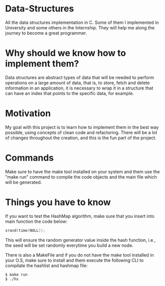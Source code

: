 # Data-Structures

All the data structures implementation in C. Some of them I implemented in University and some others in the Internship. They will help me along the journey to become a great programmer.

# Why should we know how to implement them?

Data structures are abstract types of data that will be needed to perform operations on a large amount of data, that is, to store, fetch and delete information in an application, it is necessary to wrap it in a structure that can have an index that points to the specific data, for example.

# Motivation

My goal with this project is to learn how to implement them in the best way possible, using concepts of clean code and refactoring. There will be a lot of changes throughout the creation, and this is the fun part of the project.

# Commands

Make sure to have the make tool installed on your system and them use the "make run" command to compile the code objects and the main file which will be generated. 

# Things you have to know

If you want to test the HashMap algorithm, make sure that you insert into main function the code below:

```c
srand(time(NULL));
```

This will ensure the random generator value inside the hash function, i.e., the seed will be set randomly everytime you build a new node.

There is also a MakeFile and if you do not have the make tool installed in your O.S, make sure to install and them execute the following CLI to compilate the hashlist and hashmap file:

```
$ make run
$ ./hs
```


